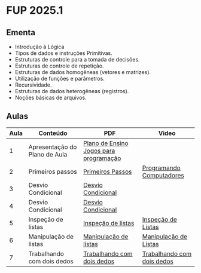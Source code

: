 # FUP 2025.1

## Ementa

* Introdução à Lógica
* Tipos de dados e instruções Primitivas. 
* Estruturas de controle para a tomada de decisões. 
* Estruturas de controle de repetição. 
* Estruturas de dados homogêneas (vetores e matrizes). 
* Utilização de funções e parâmetros. 
* Recursividade. 
* Estruturas de dados heterogêneas (registros). 
* Noções básicas de arquivos.

## Aulas

| Aula  | Conteúdo | PDF | Video |
|-------|----------|----------|----|
| 1     | Apresentação do Plano de Aula | [Plano de Ensino](Plano%20de%20Ensino.pdf) [Jogos para programação](Jogos%20de%20Programacao.pdf) |
| 2     | Primeiros passos | [Primeiros Passos](Aula_1___Primeiros_Passos.pdf) | [Programando Computadores](https://www.youtube.com/watch?v=s6hg7tizeh8)|
| 3     | Desvio Condicional | [Desvio Condicional](Aula_2___Desvio_Condicional.pdf) | 
| 4     | Desvio Condicional | [Desvio Condicional](Aula_3___Desvio_Condicional.pdf) |
| 5     | Inspeção de listas | [Inspeção de listas](Aula_4___Inspecção_de_Listas.pdf) | [Inspeção de Listas](https://www.youtube.com/watch?v=wRxQsFe4cfk) |
| 6     | Manipulação de listas | [Manipulação de listas](Aula_5___Manipulação_de_listas.pdf ) | [Manipulação de Listas](https://www.youtube.com/watch?v=q7vZwXr9Ipg) | 
| 7     | Trabalhando com dois dedos | [Trabalhando com dois dedos](Aula_6___Trabalhando_com_dois_dedos.pdf) | [Trabalhando com dois dedos](https://www.youtube.com/watch?v=wTNe_YhJfRM)

